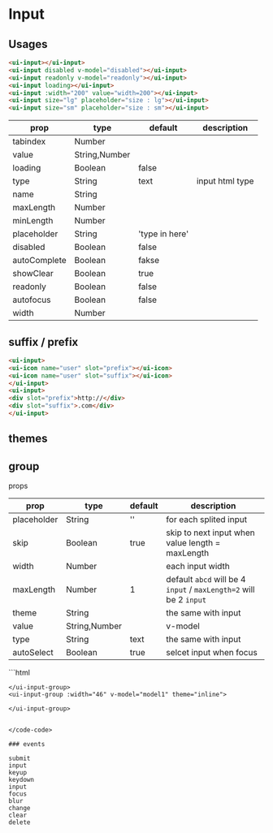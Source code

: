# Input


## Usages

<input-index></input-index>

 ```html
<ui-input></ui-input>
<ui-input disabled v-model="disabled"></ui-input>
<ui-input readonly v-model="readonly"></ui-input>
<ui-input loading></ui-input>
<ui-input :width="200" value="width=200"></ui-input>
<ui-input size="lg" placeholder="size : lg"></ui-input>
<ui-input size="sm" placeholder="size : sm"></ui-input>
```


|prop|type|default|description|
|--|--|--|--|
|tabindex|Number|||
|value|String,Number|||
|loading|Boolean|false||
|type|String|text|input html type|
|name|String|||
|maxLength|Number|||
|minLength|Number|||
|placeholder|String|'type in here'||
|disabled|Boolean|false||
|autoComplete|Boolean|fakse||
|showClear|Boolean|true||
|readonly|Boolean|false||
|autofocus|Boolean|false||
|width|Number|||


## suffix / prefix

<input-slot></input-slot>

<code-code>

 ```html
<ui-input>
 <ui-icon name="user" slot="prefix"></ui-icon>
 <ui-icon name="user" slot="suffix"></ui-icon>
</ui-input>
<ui-input>
 <div slot="prefix">http://</div>
 <div slot="suffix">.com</div>
</ui-input>
```
</code-code>





## themes

<input-theme></input-theme>


## group

<input-group></input-group>

props

|prop|type|default|description|
|--|--|--|--|
|placeholder|String|''|for each splited input|
|skip|Boolean|true|skip to next input when value length = maxLength|
|width|Number||each input width|
|maxLength|Number|1| default `abcd` will be 4 `input` / `maxLength=2` will be 2 `input`|
|theme|String||the same with input|
|value|String,Number||v-model|
|type|String|text|the same with input|
|autoSelect|Boolean|true|selcet input when focus|

<code-code>
 ```html
<ui-input-group v-model="model1" :max-length="2">
    </ui-input-group>
    <ui-input-group theme="ghost" v-model="model1">
    </ui-input-group>
    <ui-input-group :width="46" v-model="model1">

    </ui-input-group>
    <ui-input-group :width="46" v-model="model1" theme="inline">

    </ui-input-group>
 ```

</code-code>

### events

submit
input
keyup
keydown
input
focus
blur
change
clear
delete
